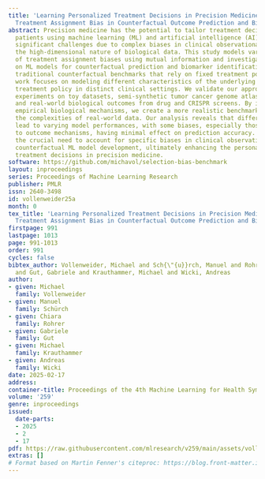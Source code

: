```yaml
---
title: 'Learning Personalized Treatment Decisions in Precision Medicine: Disentangling
  Treatment Assignment Bias in Counterfactual Outcome Prediction and Biomarker Identification'
abstract: Precision medicine has the potential to tailor treatment decisions to individual
  patients using machine learning (ML) and artificial intelligence (AI), but it faces
  significant challenges due to complex biases in clinical observational data and
  the high-dimensional nature of biological data. This study models various types
  of treatment assignment biases using mutual information and investigates their impact
  on ML models for counterfactual prediction and biomarker identification. Unlike
  traditional counterfactual benchmarks that rely on fixed treatment policies, our
  work focuses on modeling different characteristics of the underlying observational
  treatment policy in distinct clinical settings. We validate our approach through
  experiments on toy datasets, semi-synthetic tumor cancer genome atlas (TCGA) data,
  and real-world biological outcomes from drug and CRISPR screens. By incorporating
  empirical biological mechanisms, we create a more realistic benchmark that reflects
  the complexities of real-world data. Our analysis reveals that different biases
  lead to varying model performances, with some biases, especially those unrelated
  to outcome mechanisms, having minimal effect on prediction accuracy. This highlights
  the crucial need to account for specific biases in clinical observational data in
  counterfactual ML model development, ultimately enhancing the personalization of
  treatment decisions in precision medicine.
software: https://github.com/michavol/selection-bias-benchmark
layout: inproceedings
series: Proceedings of Machine Learning Research
publisher: PMLR
issn: 2640-3498
id: vollenweider25a
month: 0
tex_title: 'Learning Personalized Treatment Decisions in Precision Medicine: Disentangling
  Treatment Assignment Bias in Counterfactual Outcome Prediction and Biomarker Identification'
firstpage: 991
lastpage: 1013
page: 991-1013
order: 991
cycles: false
bibtex_author: Vollenweider, Michael and Sch{\"{u}}rch, Manuel and Rohrer, Chiara
  and Gut, Gabriele and Krauthammer, Michael and Wicki, Andreas
author:
- given: Michael
  family: Vollenweider
- given: Manuel
  family: Schürch
- given: Chiara
  family: Rohrer
- given: Gabriele
  family: Gut
- given: Michael
  family: Krauthammer
- given: Andreas
  family: Wicki
date: 2025-02-17
address:
container-title: Proceedings of the 4th Machine Learning for Health Symposium
volume: '259'
genre: inproceedings
issued:
  date-parts:
  - 2025
  - 2
  - 17
pdf: https://raw.githubusercontent.com/mlresearch/v259/main/assets/vollenweider25a/vollenweider25a.pdf
extras: []
# Format based on Martin Fenner's citeproc: https://blog.front-matter.io/posts/citeproc-yaml-for-bibliographies/
---
```

